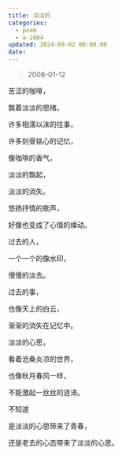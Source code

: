 ```yaml
---
title: 淡淡的
categories:
  - poem
  - a-2004
updated: 2024-09-02 00:00:00
date:
---
```


> 2008-01-12

苦涩的咖啡，

飘着淡淡的思绪。

许多相濡以沫的往事，

许多刻骨铭心的记忆，

像咖啡的香气，

淡淡的飘起，

淡淡的消失。 


悠扬抒情的歌声，

好像也变成了心情的燥动。 

过去的人，

一个一个的像水印，

慢慢的淡去。 

过去的事，

也像天上的白云，

渐渐的消失在记忆中。 


淡淡的心思，

看着沧桑炎凉的世界，

也像秋月春风一样，

不能激起一丝丝的涟渏。

不知道 

是淡淡的心思带来了青春，

还是老去的心态带来了淡淡的心思。